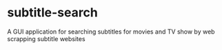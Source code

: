 # subtitle-search
A GUI application for searching subtitles for movies and TV show by web scrapping subtitle websites
